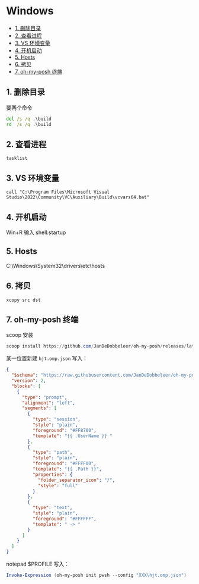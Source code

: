 # Windows

- [1. 删除目录](#1-删除目录)
- [2. 查看进程](#2-查看进程)
- [3. VS 环境变量](#3-vs-环境变量)
- [4. 开机启动](#4-开机启动)
- [5. Hosts](#5-hosts)
- [6. 拷贝](#6-拷贝)
- [7. oh-my-posh 终端](#7-oh-my-posh-终端)

## 1. 删除目录

要两个命令

```bat
del /s /q .\build
rd  /s /q .\build
```

## 2. 查看进程

`tasklist`

## 3. VS 环境变量

`call "C:\Program Files\Microsoft Visual Studio\2022\Community\VC\Auxiliary\Build\vcvars64.bat"`

## 4. 开机启动

Win+R 输入 shell:startup

## 5. Hosts

C:\Windows\System32\drivers\etc\hosts

## 6. 拷贝

`xcopy src dst`

## 7. oh-my-posh 终端

scoop 安装

```powershell
scoop install https://github.com/JanDeDobbeleer/oh-my-posh/releases/latest/download/oh-my-posh.json
```

某一位置新建 `hjt.omp.json` 写入：

```json
{
  "$schema": "https://raw.githubusercontent.com/JanDeDobbeleer/oh-my-posh/main/themes/schema.json",
  "version": 2,
  "blocks": [
    {
      "type": "prompt",
      "alignment": "left",
      "segments": [
        {
          "type": "session",
          "style": "plain",
          "foreground": "#FF8700",
          "template": "{{ .UserName }} "
        },
        {
          "type": "path",
          "style": "plain",
          "foreground": "#FFFF00",
          "template": "{{ .Path }}",
          "properties": {
            "folder_separator_icon": "/",
            "style": "full"
          }
        },
        {
          "type": "text",
          "style": "plain",
          "foreground": "#FFFFFF",
          "template": " -> "
        }
      ]
    }
  ]
}
```

notepad $PROFILE 写入：

```powershell
Invoke-Expression (oh-my-posh init pwsh --config "XXX\hjt.omp.json")
```
